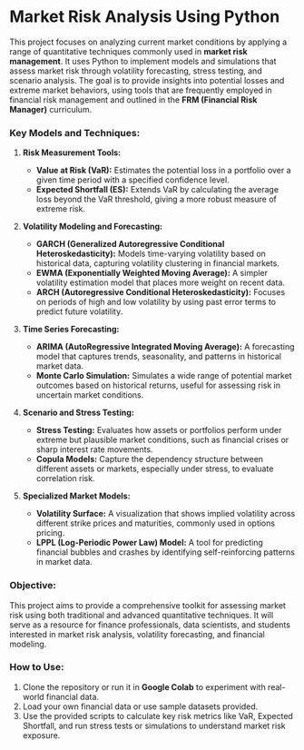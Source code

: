 # **Market Risk Analysis Using Python**

This project focuses on analyzing current market conditions by applying a range of quantitative techniques commonly used in **market risk management**. It uses Python to implement models and simulations that assess market risk through volatility forecasting, stress testing, and scenario analysis. The goal is to provide insights into potential losses and extreme market behaviors, using tools that are frequently employed in financial risk management and outlined in the **FRM (Financial Risk Manager)** curriculum.

### **Key Models and Techniques:**

1. **Risk Measurement Tools:**
   - **Value at Risk (VaR):** Estimates the potential loss in a portfolio over a given time period with a specified confidence level.
   - **Expected Shortfall (ES):** Extends VaR by calculating the average loss beyond the VaR threshold, giving a more robust measure of extreme risk.

2. **Volatility Modeling and Forecasting:**
   - **GARCH (Generalized Autoregressive Conditional Heteroskedasticity):** Models time-varying volatility based on historical data, capturing volatility clustering in financial markets.
   - **EWMA (Exponentially Weighted Moving Average):** A simpler volatility estimation model that places more weight on recent data.
   - **ARCH (Autoregressive Conditional Heteroskedasticity):** Focuses on periods of high and low volatility by using past error terms to predict future volatility.

3. **Time Series Forecasting:**
   - **ARIMA (AutoRegressive Integrated Moving Average):** A forecasting model that captures trends, seasonality, and patterns in historical market data.
   - **Monte Carlo Simulation:** Simulates a wide range of potential market outcomes based on historical returns, useful for assessing risk in uncertain market conditions.

4. **Scenario and Stress Testing:**
   - **Stress Testing:** Evaluates how assets or portfolios perform under extreme but plausible market conditions, such as financial crises or sharp interest rate movements.
   - **Copula Models:** Capture the dependency structure between different assets or markets, especially under stress, to evaluate correlation risk.

5. **Specialized Market Models:**
   - **Volatility Surface:** A visualization that shows implied volatility across different strike prices and maturities, commonly used in options pricing.
   - **LPPL (Log-Periodic Power Law) Model:** A tool for predicting financial bubbles and crashes by identifying self-reinforcing patterns in market data.

### **Objective:**
This project aims to provide a comprehensive toolkit for assessing market risk using both traditional and advanced quantitative techniques. It will serve as a resource for finance professionals, data scientists, and students interested in market risk analysis, volatility forecasting, and financial modeling.

### **How to Use:**
1. Clone the repository or run it in **Google Colab** to experiment with real-world financial data.
2. Load your own financial data or use sample datasets provided.
3. Use the provided scripts to calculate key risk metrics like VaR, Expected Shortfall, and run stress tests or simulations to understand market risk exposure.
